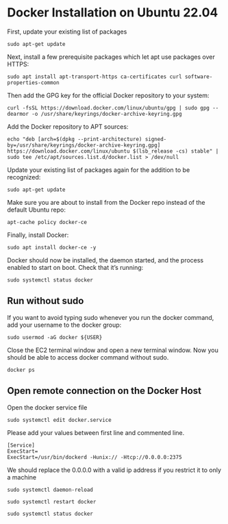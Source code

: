 # Docker Installation on Ubuntu 22.04

First, update your existing list of packages
```
sudo apt-get update
```
Next, install a few prerequisite packages which let apt use packages over HTTPS:
```
sudo apt install apt-transport-https ca-certificates curl software-properties-common
```
Then add the GPG key for the official Docker repository to your system:

```
curl -fsSL https://download.docker.com/linux/ubuntu/gpg | sudo gpg --dearmor -o /usr/share/keyrings/docker-archive-keyring.gpg
```
Add the Docker repository to APT sources:
```
echo "deb [arch=$(dpkg --print-architecture) signed-by=/usr/share/keyrings/docker-archive-keyring.gpg] https://download.docker.com/linux/ubuntu $(lsb_release -cs) stable" | sudo tee /etc/apt/sources.list.d/docker.list > /dev/null
```
Update your existing list of packages again for the addition to be recognized:
```
sudo apt-get update
```
Make sure you are about to install from the Docker repo instead of the default Ubuntu repo:
```
apt-cache policy docker-ce
```
Finally, install Docker:
```
sudo apt install docker-ce -y
```
Docker should now be installed, the daemon started, and the process enabled to start on boot. Check that it’s running:
```
sudo systemctl status docker
```

## Run without sudo
If you want to avoid typing sudo whenever you run the docker command, add your username to the docker group:
```
sudo usermod -aG docker ${USER}
```

Close the EC2 terminal window and open a new terminal window. Now you should be able to access docker command without sudo.

```
docker ps
```

## Open remote connection on the Docker Host
Open the docker service file 
```
sudo systemctl edit docker.service
```
Please add your values between first line and commented line.
```
[Service]
ExecStart=
ExecStart=/usr/bin/dockerd -Hunix:// -Htcp://0.0.0.0:2375
```
We should replace the 0.0.0.0 with a valid ip address if you restrict it to only a machine

```
sudo systemctl daemon-reload
```
```
sudo systemctl restart docker
```
```
sudo systemctl status docker
```


